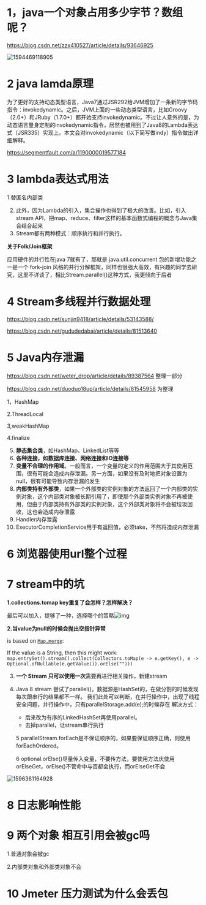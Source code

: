 # 1，java一个对象占用多少字节？数组呢？

 https://blog.csdn.net/zzx410527/article/details/93646925 

![1594469118905](C:\Users\chen\AppData\Roaming\Typora\typora-user-images\1594469118905.png)

# 2 java lamda原理

 为了更好的支持动态类型语言，Java7通过JSR292给JVM增加了一条新的字节码指令：invokedynamic。之后，JVM上面的一些动态类型语言，比如Groovy（2.0+）和JRuby（1.7.0+）都开始支持invokedynamic。不过让人意外的是，为动态语言量身定制的invokedynamic指令，居然也被用到了Java8的Lambda表达式（JSR335）实现上。本文会对invokedynamic（以下简写做indy）指令做出详细解释。



 https://segmentfault.com/a/1190000019577184 

# 3 lambda表达式用法

   1.替匿名内部类

2. 此外，因为Lambda的引入，集合操作也得到了极大的改善。比如，引入stream API，把map、reduce、filter这样的基本函数式编程的概念与Java集合结合起来 
3.  Stream都有两种模式：顺序执行和并行执行。 

**关于Folk/Join框架**

应用硬件的并行性在java 7就有了，那就是 java.util.concurrent 包的新增功能之一是一个 fork-join 风格的并行分解框架，同样也很强大高效，有兴趣的同学去研究，这里不详谈了，相比Stream.parallel()这种方式，我更倾向于后者

# 4 Stream多线程并行数据处理

 https://blog.csdn.net/sunjin9418/article/details/53143588/ 

 https://blog.csdn.net/gududedabai/article/details/81513640 

# 5 Java内存泄漏

 https://blog.csdn.net/weter_drop/article/details/89387564 整理一部分

 https://blog.csdn.net/duoduo18up/article/details/81545958  为整理

 1，HashMap

 2.ThreadLocal

3,weakHashMap

4.finalize

5. **静态集合类**，如HashMap、LinkedList等等 
6.  **各种连接，如数据库连接、网络连接和IO连接等** 
7.  **变量不合理的作用域**。一般而言，一个变量的定义的作用范围大于其使用范围，很有可能会造成内存泄漏。另一方面，如果没有及时地把对象设置为null，很有可能导致内存泄漏的发生 
8.  **内部类持有外部类**，如果一个外部类的实例对象的方法返回了一个内部类的实例对象，这个内部类对象被长期引用了，即使那个外部类实例对象不再被使用，但由于内部类持有外部类的实例对象，这个外部类对象将不会被垃圾回收，这也会造成内存泄露 
9. Handler内存泄露
10. ExecutorCompletionService用于有返回值，必须take，不然将造成内存泄漏

# 6 浏览器使用url整个过程

# 7 stream中的坑

**1.collections.tomap key重复了会怎样？怎样解决？**

 最后可以加入，提够了一种，选择哪个的策略![img](https://img-blog.csdn.net/20181019204619882?watermark/2/text/aHR0cHM6Ly9ibG9nLmNzZG4ubmV0L3NhaTczOTI5NTczMg==/font/5a6L5L2T/fontsize/400/fill/I0JBQkFCMA==/dissolve/70) 

**2.当value为null的时候会抛出空指针异常**

 is based on [`Map.merge`](http://docs.oracle.com/javase/8/docs/api/java/util/Map.html#merge-K-V-java.util.function.BiFunction-):

 If the value is a String, then this might work: ` map.entrySet().stream().collect(Collectors.toMap(e -> e.getKey(), e ->  Optional.ofNullable(e.getValue()).orElse("")))`  

3. **一个 Stream 只可以使用一次**需要再进行相关操作，新建stream 

4. Java 8 stream 尝试了parallel()。数据源是HashSet的，在做分割的时候发现每次跟串行的结果都不一样。 我们此处可以判断，在并行操作中，出现了线程安全问题，并行操作中，只有parallelStorage.add(e);的时候存在 
   解决方式：
   - 后来改为有序的LinkedHashSet再使用parallel。
   - 去掉parallel，让stream串行执行
   
   
   
    5 parallelStream.forEach是不保证顺序的，如果要保证顺序正确，则使用 forEachOrdered。 
   
   6 optional.orElse()尽量传入变量，不要传方法，要使用方法庆使用orElseGet，orElse()不管命中与否都会执行，而orElseGet不会

![1596361164928](C:\Users\chen\AppData\Roaming\Typora\typora-user-images\1596361164928.png)







# 8 日志影响性能

# 9 两个对象 相互引用会被gc吗

1.普通对象会被gc

2.内部类对象和外部类对象不会

# 10 Jmeter 压力测试为什么会丢包

